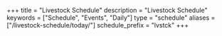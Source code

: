 +++
title = "Livestock Schedule"
description = "Livestock Schedule"
keywords = ["Schedule", "Events", "Daily"]
type = "schedule"
aliases = ["/livestock-schedule/today/"]
schedule_prefix = "lvstck"
+++
